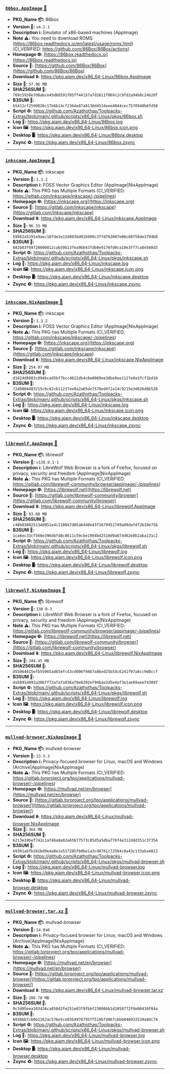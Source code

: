 ### [`86box.AppImage` 📀](https://pkg.ajam.dev/x86_64-Linux/86box.AppImage)
- **PKG_Name 📦:** 86box
- **Version 🧬:** `v4.2.1`
- **Description ℹ️:** Emulator of x86-based machines (AppImage)
- **Note ⚠️:** You need to download ROMS (https://86box.readthedocs.io/en/latest/usage/roms.html)<br>(CI_VERIFIED: https://github.com/86Box/86Box/actions)
- **Homepage 🌐:** [https://86box.readthedocs.io](https://86box.readthedocs.io)
- **Source 📡:** [https://github.com/86Box/86Box](https://github.com/86Box/86Box)
- **Download ⬇️:** https://pkg.ajam.dev/x86_64-Linux/86box.AppImage
- **Size 💾:** `57.96 MB`
- **SHA256SUM 🔐:** `769c5930e7d0abce45d68591f85ff44157a7d2611f069c2c9fd2a94b8c24b20f`
- **B3SUM 🔐:** `b5412cf2599826c17b6b14cf2364e87a8138d4516eee4844cec7570948b6fd50`
- **Script ⚙️:** https://github.com/Azathothas/Toolpacks-Extras/blob/main/.github/scripts/x86_64-Linux/pkgs/86box.sh
- **Log 🧾:** https://pkg.ajam.dev/x86_64-Linux/86box.log
- **Icon 🖼️:** https://pkg.ajam.dev/x86_64-Linux/86box.icon.png
- **Desktop 🖥️:** https://pkg.ajam.dev/x86_64-Linux/86box.desktop
- **Zsync ♻️:** https://pkg.ajam.dev/x86_64-Linux/86box.zsync

---

### [`inkscape.AppImage` 📀](https://pkg.ajam.dev/x86_64-Linux/inkscape.AppImage)
- **PKG_Name 📦:** inkscape
- **Version 🧬:** `1.3.2`
- **Description ℹ️:** FOSS Vector Graphics Editor (AppImage|NixAppImage)
- **Note ⚠️:** This PKG has Multiple Formats (CI_VERIFIED: https://gitlab.com/inkscape/inkscape/-/pipelines)
- **Homepage 🌐:** [https://inkscape.org](https://inkscape.org)
- **Source 📡:** [https://gitlab.com/inkscape/inkscape](https://gitlab.com/inkscape/inkscape)
- **Download ⬇️:** https://pkg.ajam.dev/x86_64-Linux/inkscape.AppImage
- **Size 💾:** `96.33 MB`
- **SHA256SUM 🔐:** `59562a5191e9aec18fde3e15d803bd01b909c3ffd763007e00c60f58de3794b0`
- **B3SUM 🔐:** `682b03f69728600812cab59b13fea9bb43fdb0e9176fd0ca18e3ff7ca8e568d3`
- **Script ⚙️:** https://github.com/Azathothas/Toolpacks-Extras/blob/main/.github/scripts/x86_64-Linux/pkgs/inkscape.sh
- **Log 🧾:** https://pkg.ajam.dev/x86_64-Linux/inkscape.log
- **Icon 🖼️:** https://pkg.ajam.dev/x86_64-Linux/inkscape.icon.png
- **Desktop 🖥️:** https://pkg.ajam.dev/x86_64-Linux/inkscape.desktop
- **Zsync ♻️:** https://pkg.ajam.dev/x86_64-Linux/inkscape.zsync

---

### [`inkscape.NixAppImage` 📀](https://pkg.ajam.dev/x86_64-Linux/inkscape.NixAppImage)
- **PKG_Name 📦:** inkscape
- **Version 🧬:** `1.3.2`
- **Description ℹ️:** FOSS Vector Graphics Editor (AppImage|NixAppImage)
- **Note ⚠️:** This PKG has Multiple Formats (CI_VERIFIED: https://gitlab.com/inkscape/inkscape/-/pipelines)
- **Homepage 🌐:** [https://inkscape.org](https://inkscape.org)
- **Source 📡:** [https://gitlab.com/inkscape/inkscape](https://gitlab.com/inkscape/inkscape)
- **Download ⬇️:** https://pkg.ajam.dev/x86_64-Linux/inkscape.NixAppImage
- **Size 💾:** `254.07 MB`
- **SHA256SUM 🔐:** `d1824d0883c894bca45bf7bcc4622db4c0e0069ee38be8ee1127e0a3fcf1bd10`
- **B3SUM 🔐:** `72d8884483215c6c82c611237ee8a2a65de7570ed4f2a14c9215e3d026d8b520`
- **Script ⚙️:** https://github.com/Azathothas/Toolpacks-Extras/blob/main/.github/scripts/x86_64-Linux/pkgs/inkscape.sh
- **Log 🧾:** https://pkg.ajam.dev/x86_64-Linux/inkscape.log
- **Icon 🖼️:** https://pkg.ajam.dev/x86_64-Linux/inkscape.icon.png
- **Desktop 🖥️:** https://pkg.ajam.dev/x86_64-Linux/inkscape.desktop
- **Zsync ♻️:** https://pkg.ajam.dev/x86_64-Linux/inkscape.zsync

---

### [`librewolf.AppImage` 📀](https://pkg.ajam.dev/x86_64-Linux/librewolf.AppImage)
- **PKG_Name 📦:** librewolf
- **Version 🧬:** `v130.0.1-1`
- **Description ℹ️:** LibreWolf Web Browser is a fork of Firefox, focused on privacy, security and freedom (AppImage|NixAppImage)
- **Note ⚠️:** This PKG has Multiple Formats (CI_VERIFIED: https://gitlab.com/librewolf-community/browser/appimage/-/pipelines)
- **Homepage 🌐:** [https://librewolf.net](https://librewolf.net)
- **Source 📡:** [https://gitlab.com/librewolf-community/browser](https://gitlab.com/librewolf-community/browser)
- **Download ⬇️:** https://pkg.ajam.dev/x86_64-Linux/librewolf.AppImage
- **Size 💾:** `93.68 MB`
- **SHA256SUM 🔐:** `c48b030825134d051e4c218047d05a6448e43f1679451749a89dafdf2b10e75b`
- **B3SUM 🔐:** `1ca6ec33cf566e396dbfd8c8611c59cbe1994bd2510d9a674d62e8b2aba131c2`
- **Script ⚙️:** https://github.com/Azathothas/Toolpacks-Extras/blob/main/.github/scripts/x86_64-Linux/pkgs/librewolf.sh
- **Log 🧾:** https://pkg.ajam.dev/x86_64-Linux/librewolf.log
- **Icon 🖼️:** https://pkg.ajam.dev/x86_64-Linux/librewolf.icon.png
- **Desktop 🖥️:** https://pkg.ajam.dev/x86_64-Linux/librewolf.desktop
- **Zsync ♻️:** https://pkg.ajam.dev/x86_64-Linux/librewolf.zsync

---

### [`librewolf.NixAppImage` 📀](https://pkg.ajam.dev/x86_64-Linux/librewolf.NixAppImage)
- **PKG_Name 📦:** librewolf
- **Version 🧬:** `130.0-3`
- **Description ℹ️:** LibreWolf Web Browser is a fork of Firefox, focused on privacy, security and freedom (AppImage|NixAppImage)
- **Note ⚠️:** This PKG has Multiple Formats (CI_VERIFIED: https://gitlab.com/librewolf-community/browser/appimage/-/pipelines)
- **Homepage 🌐:** [https://librewolf.net](https://librewolf.net)
- **Source 📡:** [https://gitlab.com/librewolf-community/browser](https://gitlab.com/librewolf-community/browser)
- **Download ⬇️:** https://pkg.ajam.dev/x86_64-Linux/librewolf.NixAppImage
- **Size 💾:** `344.45 MB`
- **SHA256SUM 🔐:** `d55864615efb55965ad65efc43cd006f94b7a86ed25b54c6241f97a8cc9d0ccf`
- **B3SUM 🔐:** `da5891d092a306ff72afafa936a70e0202ef94bae2d5e4af3e1ae69aeef43097`
- **Script ⚙️:** https://github.com/Azathothas/Toolpacks-Extras/blob/main/.github/scripts/x86_64-Linux/pkgs/librewolf.sh
- **Log 🧾:** https://pkg.ajam.dev/x86_64-Linux/librewolf.log
- **Icon 🖼️:** https://pkg.ajam.dev/x86_64-Linux/librewolf.icon.png
- **Desktop 🖥️:** https://pkg.ajam.dev/x86_64-Linux/librewolf.desktop
- **Zsync ♻️:** https://pkg.ajam.dev/x86_64-Linux/librewolf.zsync

---

### [`mullvad-browser.NixAppImage` 📀](https://pkg.ajam.dev/x86_64-Linux/mullvad-browser.NixAppImage)
- **PKG_Name 📦:** mullvad-browser
- **Version 🧬:** `13.5.3`
- **Description ℹ️:** Privacy-focused browser for Linux, macOS and Windows (Archive|AppImage|NixAppImage)
- **Note ⚠️:** This PKG has Multiple Formats (CI_VERIFIED: https://gitlab.torproject.org/tpo/applications/mullvad-browser/-/pipelines)
- **Homepage 🌐:** [https://mullvad.net/en/browser](https://mullvad.net/en/browser)
- **Source 📡:** [https://gitlab.torproject.org/tpo/applications/mullvad-browser/](https://gitlab.torproject.org/tpo/applications/mullvad-browser/)
- **Download ⬇️:** https://pkg.ajam.dev/x86_64-Linux/mullvad-browser.NixAppImage
- **Size 💾:** `364 MB`
- **SHA256SUM 🔐:** `6213e10bef742c1af4ba8e82e65677573c85d5a5dba776f4e312ddd351c37354`
- **B3SUM 🔐:** `69301abfb161bd9e4a8e1e517285fb0be1a3cd0761c72594c8a43c133aba4813`
- **Script ⚙️:** https://github.com/Azathothas/Toolpacks-Extras/blob/main/.github/scripts/x86_64-Linux/pkgs/mullvad-browser.sh
- **Log 🧾:** https://pkg.ajam.dev/x86_64-Linux/mullvad-browser.log
- **Icon 🖼️:** https://pkg.ajam.dev/x86_64-Linux/mullvad-browser.icon.png
- **Desktop 🖥️:** https://pkg.ajam.dev/x86_64-Linux/mullvad-browser.desktop
- **Zsync ♻️:** https://pkg.ajam.dev/x86_64-Linux/mullvad-browser.zsync

---

### [`mullvad-browser.tar.xz` 📀](https://pkg.ajam.dev/x86_64-Linux/mullvad-browser.tar.xz)
- **PKG_Name 📦:** mullvad-browser
- **Version 🧬:** `14.0a6`
- **Description ℹ️:** Privacy-focused browser for Linux, macOS and Windows (Archive|AppImage|NixAppImage)
- **Note ⚠️:** This PKG has Multiple Formats (CI_VERIFIED: https://gitlab.torproject.org/tpo/applications/mullvad-browser/-/pipelines)
- **Homepage 🌐:** [https://mullvad.net/en/browser](https://mullvad.net/en/browser)
- **Source 📡:** [https://gitlab.torproject.org/tpo/applications/mullvad-browser/](https://gitlab.torproject.org/tpo/applications/mullvad-browser/)
- **Download ⬇️:** https://pkg.ajam.dev/x86_64-Linux/mullvad-browser.tar.xz
- **Size 💾:** `108.78 MB`
- **SHA256SUM 🔐:** `9c3d05eea103426ca850d2fe251e03f9fbbf23006bb1d2058772f0e00430f04a`
- **B3SUM 🔐:** `6038bb7cb0e1262ac576e5ce03b4976795ff518bfd067cbbb048933539a9dc74`
- **Script ⚙️:** https://github.com/Azathothas/Toolpacks-Extras/blob/main/.github/scripts/x86_64-Linux/pkgs/mullvad-browser.sh
- **Log 🧾:** https://pkg.ajam.dev/x86_64-Linux/mullvad-browser.log
- **Icon 🖼️:** https://pkg.ajam.dev/x86_64-Linux/mullvad-browser.icon.png
- **Desktop 🖥️:** https://pkg.ajam.dev/x86_64-Linux/mullvad-browser.desktop
- **Zsync ♻️:** https://pkg.ajam.dev/x86_64-Linux/mullvad-browser.zsync

---

